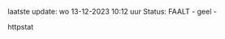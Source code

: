 laatste update: 
wo 13-12-2023 10:12   uur 
Status: FAALT - geel - 
<div class="service Y">httpstat</div>